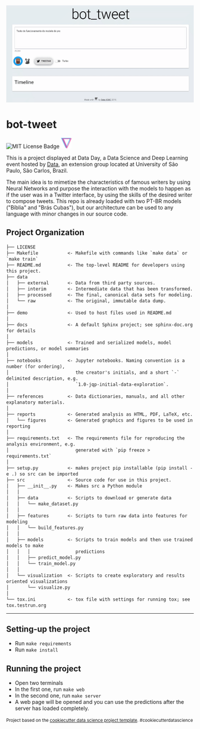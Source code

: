 ![bot-tweet demo](demo/demo700.gif)

bot-tweet
==============================
![MIT License Badge](https://img.shields.io/github/license/joaopedromattos/joker?style=for-the-badge) ![Data Badge](demo/dataLogo.png)

This is a project displayed at Data Day, a Data Science and Deep Learning event hosted by [Data](http://data.icmc.usp.br/),
an extension group located at University of São Paulo, São Carlos, Brazil.

The main idea is to mimetize the characteristics of famous writers by using Neural Networks and purpose the
interaction with the models to happen as if the user was in a Twitter interface, by using the skills of the desired writer to compose tweets. This repo is already loaded with two PT-BR models ("Bíblia" and "Brás Cubas"), but our architecture can be
used to any language with minor changes in our source code.

Project Organization
------------

    ├── LICENSE
    ├── Makefile           <- Makefile with commands like `make data` or `make train`
    ├── README.md          <- The top-level README for developers using this project.
    ├── data
    │   ├── external       <- Data from third party sources.
    │   ├── interim        <- Intermediate data that has been transformed.
    │   ├── processed      <- The final, canonical data sets for modeling.
    │   └── raw            <- The original, immutable data dump.
    │
    ├── demo               <- Used to host files used in README.md
    │
    ├── docs               <- A default Sphinx project; see sphinx-doc.org for details
    │
    ├── models             <- Trained and serialized models, model predictions, or model summaries
    │
    ├── notebooks          <- Jupyter notebooks. Naming convention is a number (for ordering),
    │                         the creator's initials, and a short `-` delimited description, e.g.
    │                         `1.0-jqp-initial-data-exploration`.
    │
    ├── references         <- Data dictionaries, manuals, and all other explanatory materials.
    │
    ├── reports            <- Generated analysis as HTML, PDF, LaTeX, etc.
    │   └── figures        <- Generated graphics and figures to be used in reporting
    │
    ├── requirements.txt   <- The requirements file for reproducing the analysis environment, e.g.
    │                         generated with `pip freeze > requirements.txt`
    │
    ├── setup.py           <- makes project pip installable (pip install -e .) so src can be imported
    ├── src                <- Source code for use in this project.
    │   ├── __init__.py    <- Makes src a Python module
    │   │
    │   ├── data           <- Scripts to download or generate data
    │   │   └── make_dataset.py
    │   │
    │   ├── features       <- Scripts to turn raw data into features for modeling
    │   │   └── build_features.py
    │   │
    │   ├── models         <- Scripts to train models and then use trained models to make
    │   │   │                 predictions
    │   │   ├── predict_model.py
    │   │   └── train_model.py
    │   │
    │   └── visualization  <- Scripts to create exploratory and results oriented visualizations
    │       └── visualize.py
    │
    └── tox.ini            <- tox file with settings for running tox; see tox.testrun.org


--------

Setting-up the project
------------
- Run `make requirements`
- Run `make install`

Running the project
------------
- Open two terminals
- In the first one, run `make web`
- In the second one, run `make server`
- A web page will be opened and you can use the predictions after the server has loaded completely.

<p><small>Project based on the <a target="_blank" href="https://drivendata.github.io/cookiecutter-data-science/">cookiecutter data science project template</a>. #cookiecutterdatascience</small></p>
